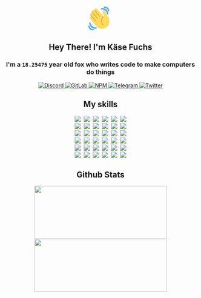 <div><p align=center><img src=./resources/images/wave.gif width=64px height=64px></p><h2 align=center>Hey There! I'm Käse Fuchs</h2><h3 align=center>I'm a <code>18.25475</code> year old fox who writes code to make computers do things</h3><p align=center><a href=https://discord.com/users/507526681125322772><img alt=Discord src="https://img.shields.io/badge/Discord-5865F2?logo=discord&logoColor=white&style=flat-square#8e279e845083321f91225cbe98fe4d25"> </a><a href=https://gitlab.com/kasefuchs><img alt=GitLab src="https://img.shields.io/badge/GitLab-330F63?logo=gitlab&logoColor=white&style=flat-square#8e279e845083321f91225cbe98fe4d25"> </a><a href=https://npmjs.com/~kasefuchs><img alt=NPM src="https://img.shields.io/badge/NPM-CB3837?logo=npm&logoColor=white&style=flat-square#8e279e845083321f91225cbe98fe4d25"> </a><a href=https://t.me/kasefuchs><img alt=Telegram src="https://img.shields.io/badge/Telegram-2CA5E0?logo=telegram&logoColor=white&style=flat-square#8e279e845083321f91225cbe98fe4d25"> </a><a href=https://twitter.com/kasefuchs><img alt=Twitter src="https://img.shields.io/badge/Twitter-1DA1F2?logo=twitter&logoColor=white&style=flat-square#8e279e845083321f91225cbe98fe4d25"></a></p><h2 align=center>My skills</h2><p align=center><a href=https://aws.amazon.com/ ><picture><source srcset="https://skillicons.dev/icons?i=aws&theme=dark#8e279e845083321f91225cbe98fe4d25" media="(prefers-color-scheme: dark)"><source srcset="https://skillicons.dev/icons?i=aws&theme=light#8e279e845083321f91225cbe98fe4d25" media="(prefers-color-scheme: light), (prefers-color-scheme: no-preference)"><img src="https://skillicons.dev/icons?i=aws&theme=light#8e279e845083321f91225cbe98fe4d25"></picture></a>&nbsp;&nbsp;<a href=https://en.wikipedia.org/wiki/Bash_(Unix_shell)><picture><source srcset="https://skillicons.dev/icons?i=bash&theme=dark#8e279e845083321f91225cbe98fe4d25" media="(prefers-color-scheme: dark)"><source srcset="https://skillicons.dev/icons?i=bash&theme=light#8e279e845083321f91225cbe98fe4d25" media="(prefers-color-scheme: light), (prefers-color-scheme: no-preference)"><img src="https://skillicons.dev/icons?i=bash&theme=light#8e279e845083321f91225cbe98fe4d25"></picture></a>&nbsp;&nbsp;<a href=https://discord.com/developers/docs><picture><source srcset="https://skillicons.dev/icons?i=bots&theme=dark#8e279e845083321f91225cbe98fe4d25" media="(prefers-color-scheme: dark)"><source srcset="https://skillicons.dev/icons?i=bots&theme=light#8e279e845083321f91225cbe98fe4d25" media="(prefers-color-scheme: light), (prefers-color-scheme: no-preference)"><img src="https://skillicons.dev/icons?i=bots&theme=light#8e279e845083321f91225cbe98fe4d25"></picture></a>&nbsp;&nbsp;<a href=https://www.cloudflare.com/ ><picture><source srcset="https://skillicons.dev/icons?i=cloudflare&theme=dark#8e279e845083321f91225cbe98fe4d25" media="(prefers-color-scheme: dark)"><source srcset="https://skillicons.dev/icons?i=cloudflare&theme=light#8e279e845083321f91225cbe98fe4d25" media="(prefers-color-scheme: light), (prefers-color-scheme: no-preference)"><img src="https://skillicons.dev/icons?i=cloudflare&theme=light#8e279e845083321f91225cbe98fe4d25"></picture></a>&nbsp;&nbsp;<a href=https://en.wikipedia.org/wiki/CSS><picture><source srcset="https://skillicons.dev/icons?i=css&theme=dark#8e279e845083321f91225cbe98fe4d25" media="(prefers-color-scheme: dark)"><source srcset="https://skillicons.dev/icons?i=css&theme=light#8e279e845083321f91225cbe98fe4d25" media="(prefers-color-scheme: light), (prefers-color-scheme: no-preference)"><img src="https://skillicons.dev/icons?i=css&theme=light#8e279e845083321f91225cbe98fe4d25"></picture></a>&nbsp;&nbsp;<a href=https://www.docker.com/ ><picture><source srcset="https://skillicons.dev/icons?i=docker&theme=dark#8e279e845083321f91225cbe98fe4d25" media="(prefers-color-scheme: dark)"><source srcset="https://skillicons.dev/icons?i=docker&theme=light#8e279e845083321f91225cbe98fe4d25" media="(prefers-color-scheme: light), (prefers-color-scheme: no-preference)"><img src="https://skillicons.dev/icons?i=docker&theme=light#8e279e845083321f91225cbe98fe4d25"></picture></a><br><a href=https://www.electronjs.org/ ><picture><source srcset="https://skillicons.dev/icons?i=electron&theme=dark#8e279e845083321f91225cbe98fe4d25" media="(prefers-color-scheme: dark)"><source srcset="https://skillicons.dev/icons?i=electron&theme=light#8e279e845083321f91225cbe98fe4d25" media="(prefers-color-scheme: light), (prefers-color-scheme: no-preference)"><img src="https://skillicons.dev/icons?i=electron&theme=light#8e279e845083321f91225cbe98fe4d25"></picture></a>&nbsp;&nbsp;<a href=https://expressjs.com/ ><picture><source srcset="https://skillicons.dev/icons?i=express&theme=dark#8e279e845083321f91225cbe98fe4d25" media="(prefers-color-scheme: dark)"><source srcset="https://skillicons.dev/icons?i=express&theme=light#8e279e845083321f91225cbe98fe4d25" media="(prefers-color-scheme: light), (prefers-color-scheme: no-preference)"><img src="https://skillicons.dev/icons?i=express&theme=light#8e279e845083321f91225cbe98fe4d25"></picture></a>&nbsp;&nbsp;<a href=https://www.figma.com/ ><picture><source srcset="https://skillicons.dev/icons?i=figma&theme=dark#8e279e845083321f91225cbe98fe4d25" media="(prefers-color-scheme: dark)"><source srcset="https://skillicons.dev/icons?i=figma&theme=light#8e279e845083321f91225cbe98fe4d25" media="(prefers-color-scheme: light), (prefers-color-scheme: no-preference)"><img src="https://skillicons.dev/icons?i=figma&theme=light#8e279e845083321f91225cbe98fe4d25"></picture></a>&nbsp;&nbsp;<a href=https://firebase.google.com/ ><picture><source srcset="https://skillicons.dev/icons?i=firebase&theme=dark#8e279e845083321f91225cbe98fe4d25" media="(prefers-color-scheme: dark)"><source srcset="https://skillicons.dev/icons?i=firebase&theme=light#8e279e845083321f91225cbe98fe4d25" media="(prefers-color-scheme: light), (prefers-color-scheme: no-preference)"><img src="https://skillicons.dev/icons?i=firebase&theme=light#8e279e845083321f91225cbe98fe4d25"></picture></a>&nbsp;&nbsp;<a href=https://flask.palletsprojects.com/ ><picture><source srcset="https://skillicons.dev/icons?i=flask&theme=dark#8e279e845083321f91225cbe98fe4d25" media="(prefers-color-scheme: dark)"><source srcset="https://skillicons.dev/icons?i=flask&theme=light#8e279e845083321f91225cbe98fe4d25" media="(prefers-color-scheme: light), (prefers-color-scheme: no-preference)"><img src="https://skillicons.dev/icons?i=flask&theme=light#8e279e845083321f91225cbe98fe4d25"></picture></a>&nbsp;&nbsp;<a href=https://cloud.google.com/ ><picture><source srcset="https://skillicons.dev/icons?i=gcp&theme=dark#8e279e845083321f91225cbe98fe4d25" media="(prefers-color-scheme: dark)"><source srcset="https://skillicons.dev/icons?i=gcp&theme=light#8e279e845083321f91225cbe98fe4d25" media="(prefers-color-scheme: light), (prefers-color-scheme: no-preference)"><img src="https://skillicons.dev/icons?i=gcp&theme=light#8e279e845083321f91225cbe98fe4d25"></picture></a><br><a href=https://git-scm.com/ ><picture><source srcset="https://skillicons.dev/icons?i=git&theme=dark#8e279e845083321f91225cbe98fe4d25" media="(prefers-color-scheme: dark)"><source srcset="https://skillicons.dev/icons?i=git&theme=light#8e279e845083321f91225cbe98fe4d25" media="(prefers-color-scheme: light), (prefers-color-scheme: no-preference)"><img src="https://skillicons.dev/icons?i=git&theme=light#8e279e845083321f91225cbe98fe4d25"></picture></a>&nbsp;&nbsp;<a href=https://github.com/ ><picture><source srcset="https://skillicons.dev/icons?i=github&theme=dark#8e279e845083321f91225cbe98fe4d25" media="(prefers-color-scheme: dark)"><source srcset="https://skillicons.dev/icons?i=github&theme=light#8e279e845083321f91225cbe98fe4d25" media="(prefers-color-scheme: light), (prefers-color-scheme: no-preference)"><img src="https://skillicons.dev/icons?i=github&theme=light#8e279e845083321f91225cbe98fe4d25"></picture></a>&nbsp;&nbsp;<a href=https://gitlab.com/ ><picture><source srcset="https://skillicons.dev/icons?i=gitlab&theme=dark#8e279e845083321f91225cbe98fe4d25" media="(prefers-color-scheme: dark)"><source srcset="https://skillicons.dev/icons?i=gitlab&theme=light#8e279e845083321f91225cbe98fe4d25" media="(prefers-color-scheme: light), (prefers-color-scheme: no-preference)"><img src="https://skillicons.dev/icons?i=gitlab&theme=light#8e279e845083321f91225cbe98fe4d25"></picture></a>&nbsp;&nbsp;<a href=https://www.heroku.com/ ><picture><source srcset="https://skillicons.dev/icons?i=heroku&theme=dark#8e279e845083321f91225cbe98fe4d25" media="(prefers-color-scheme: dark)"><source srcset="https://skillicons.dev/icons?i=heroku&theme=light#8e279e845083321f91225cbe98fe4d25" media="(prefers-color-scheme: light), (prefers-color-scheme: no-preference)"><img src="https://skillicons.dev/icons?i=heroku&theme=light#8e279e845083321f91225cbe98fe4d25"></picture></a>&nbsp;&nbsp;<a href=https://en.wikipedia.org/wiki/HTML><picture><source srcset="https://skillicons.dev/icons?i=html&theme=dark#8e279e845083321f91225cbe98fe4d25" media="(prefers-color-scheme: dark)"><source srcset="https://skillicons.dev/icons?i=html&theme=light#8e279e845083321f91225cbe98fe4d25" media="(prefers-color-scheme: light), (prefers-color-scheme: no-preference)"><img src="https://skillicons.dev/icons?i=html&theme=light#8e279e845083321f91225cbe98fe4d25"></picture></a>&nbsp;&nbsp;<a href=https://en.wikipedia.org/wiki/JavaScript><picture><source srcset="https://skillicons.dev/icons?i=js&theme=dark#8e279e845083321f91225cbe98fe4d25" media="(prefers-color-scheme: dark)"><source srcset="https://skillicons.dev/icons?i=js&theme=light#8e279e845083321f91225cbe98fe4d25" media="(prefers-color-scheme: light), (prefers-color-scheme: no-preference)"><img src="https://skillicons.dev/icons?i=js&theme=light#8e279e845083321f91225cbe98fe4d25"></picture></a><br><a href=https://en.wikipedia.org/wiki/Linux><picture><source srcset="https://skillicons.dev/icons?i=linux&theme=dark#8e279e845083321f91225cbe98fe4d25" media="(prefers-color-scheme: dark)"><source srcset="https://skillicons.dev/icons?i=linux&theme=light#8e279e845083321f91225cbe98fe4d25" media="(prefers-color-scheme: light), (prefers-color-scheme: no-preference)"><img src="https://skillicons.dev/icons?i=linux&theme=light#8e279e845083321f91225cbe98fe4d25"></picture></a>&nbsp;&nbsp;<a href=https://mui.com/ ><picture><source srcset="https://skillicons.dev/icons?i=materialui&theme=dark#8e279e845083321f91225cbe98fe4d25" media="(prefers-color-scheme: dark)"><source srcset="https://skillicons.dev/icons?i=materialui&theme=light#8e279e845083321f91225cbe98fe4d25" media="(prefers-color-scheme: light), (prefers-color-scheme: no-preference)"><img src="https://skillicons.dev/icons?i=materialui&theme=light#8e279e845083321f91225cbe98fe4d25"></picture></a>&nbsp;&nbsp;<a href=https://en.wikipedia.org/wiki/Markdown><picture><source srcset="https://skillicons.dev/icons?i=md&theme=dark#8e279e845083321f91225cbe98fe4d25" media="(prefers-color-scheme: dark)"><source srcset="https://skillicons.dev/icons?i=md&theme=light#8e279e845083321f91225cbe98fe4d25" media="(prefers-color-scheme: light), (prefers-color-scheme: no-preference)"><img src="https://skillicons.dev/icons?i=md&theme=light#8e279e845083321f91225cbe98fe4d25"></picture></a>&nbsp;&nbsp;<a href=https://www.mongodb.com/ ><picture><source srcset="https://skillicons.dev/icons?i=mongodb&theme=dark#8e279e845083321f91225cbe98fe4d25" media="(prefers-color-scheme: dark)"><source srcset="https://skillicons.dev/icons?i=mongodb&theme=light#8e279e845083321f91225cbe98fe4d25" media="(prefers-color-scheme: light), (prefers-color-scheme: no-preference)"><img src="https://skillicons.dev/icons?i=mongodb&theme=light#8e279e845083321f91225cbe98fe4d25"></picture></a>&nbsp;&nbsp;<a href=https://www.mysql.com/ ><picture><source srcset="https://skillicons.dev/icons?i=mysql&theme=dark#8e279e845083321f91225cbe98fe4d25" media="(prefers-color-scheme: dark)"><source srcset="https://skillicons.dev/icons?i=mysql&theme=light#8e279e845083321f91225cbe98fe4d25" media="(prefers-color-scheme: light), (prefers-color-scheme: no-preference)"><img src="https://skillicons.dev/icons?i=mysql&theme=light#8e279e845083321f91225cbe98fe4d25"></picture></a>&nbsp;&nbsp;<a href=https://nextjs.org/ ><picture><source srcset="https://skillicons.dev/icons?i=nextjs&theme=dark#8e279e845083321f91225cbe98fe4d25" media="(prefers-color-scheme: dark)"><source srcset="https://skillicons.dev/icons?i=nextjs&theme=light#8e279e845083321f91225cbe98fe4d25" media="(prefers-color-scheme: light), (prefers-color-scheme: no-preference)"><img src="https://skillicons.dev/icons?i=nextjs&theme=light#8e279e845083321f91225cbe98fe4d25"></picture></a><br><a href=https://nodejs.org/en/ ><picture><source srcset="https://skillicons.dev/icons?i=nodejs&theme=dark#8e279e845083321f91225cbe98fe4d25" media="(prefers-color-scheme: dark)"><source srcset="https://skillicons.dev/icons?i=nodejs&theme=light#8e279e845083321f91225cbe98fe4d25" media="(prefers-color-scheme: light), (prefers-color-scheme: no-preference)"><img src="https://skillicons.dev/icons?i=nodejs&theme=light#8e279e845083321f91225cbe98fe4d25"></picture></a>&nbsp;&nbsp;<a href=https://www.postgresql.org/ ><picture><source srcset="https://skillicons.dev/icons?i=postgres&theme=dark#8e279e845083321f91225cbe98fe4d25" media="(prefers-color-scheme: dark)"><source srcset="https://skillicons.dev/icons?i=postgres&theme=light#8e279e845083321f91225cbe98fe4d25" media="(prefers-color-scheme: light), (prefers-color-scheme: no-preference)"><img src="https://skillicons.dev/icons?i=postgres&theme=light#8e279e845083321f91225cbe98fe4d25"></picture></a>&nbsp;&nbsp;<a href=https://learn.microsoft.com/en-us/powershell/ ><picture><source srcset="https://skillicons.dev/icons?i=powershell&theme=dark#8e279e845083321f91225cbe98fe4d25" media="(prefers-color-scheme: dark)"><source srcset="https://skillicons.dev/icons?i=powershell&theme=light#8e279e845083321f91225cbe98fe4d25" media="(prefers-color-scheme: light), (prefers-color-scheme: no-preference)"><img src="https://skillicons.dev/icons?i=powershell&theme=light#8e279e845083321f91225cbe98fe4d25"></picture></a>&nbsp;&nbsp;<a href=https://www.python.org/ ><picture><source srcset="https://skillicons.dev/icons?i=py&theme=dark#8e279e845083321f91225cbe98fe4d25" media="(prefers-color-scheme: dark)"><source srcset="https://skillicons.dev/icons?i=py&theme=light#8e279e845083321f91225cbe98fe4d25" media="(prefers-color-scheme: light), (prefers-color-scheme: no-preference)"><img src="https://skillicons.dev/icons?i=py&theme=light#8e279e845083321f91225cbe98fe4d25"></picture></a>&nbsp;&nbsp;<a href=https://www.raspberrypi.org/ ><picture><source srcset="https://skillicons.dev/icons?i=raspberrypi&theme=dark#8e279e845083321f91225cbe98fe4d25" media="(prefers-color-scheme: dark)"><source srcset="https://skillicons.dev/icons?i=raspberrypi&theme=light#8e279e845083321f91225cbe98fe4d25" media="(prefers-color-scheme: light), (prefers-color-scheme: no-preference)"><img src="https://skillicons.dev/icons?i=raspberrypi&theme=light#8e279e845083321f91225cbe98fe4d25"></picture></a>&nbsp;&nbsp;<a href=https://reactjs.org/ ><picture><source srcset="https://skillicons.dev/icons?i=react&theme=dark#8e279e845083321f91225cbe98fe4d25" media="(prefers-color-scheme: dark)"><source srcset="https://skillicons.dev/icons?i=react&theme=light#8e279e845083321f91225cbe98fe4d25" media="(prefers-color-scheme: light), (prefers-color-scheme: no-preference)"><img src="https://skillicons.dev/icons?i=react&theme=light#8e279e845083321f91225cbe98fe4d25"></picture></a><br><a href=https://redux.js.org/ ><picture><source srcset="https://skillicons.dev/icons?i=redux&theme=dark#8e279e845083321f91225cbe98fe4d25" media="(prefers-color-scheme: dark)"><source srcset="https://skillicons.dev/icons?i=redux&theme=light#8e279e845083321f91225cbe98fe4d25" media="(prefers-color-scheme: light), (prefers-color-scheme: no-preference)"><img src="https://skillicons.dev/icons?i=redux&theme=light#8e279e845083321f91225cbe98fe4d25"></picture></a>&nbsp;&nbsp;<a href=https://en.wikipedia.org/wiki/Regular_expression><picture><source srcset="https://skillicons.dev/icons?i=regex&theme=dark#8e279e845083321f91225cbe98fe4d25" media="(prefers-color-scheme: dark)"><source srcset="https://skillicons.dev/icons?i=regex&theme=light#8e279e845083321f91225cbe98fe4d25" media="(prefers-color-scheme: light), (prefers-color-scheme: no-preference)"><img src="https://skillicons.dev/icons?i=regex&theme=light#8e279e845083321f91225cbe98fe4d25"></picture></a>&nbsp;&nbsp;<a href=https://en.wikipedia.org/wiki/Sass_(stylesheet_language)><picture><source srcset="https://skillicons.dev/icons?i=sass&theme=dark#8e279e845083321f91225cbe98fe4d25" media="(prefers-color-scheme: dark)"><source srcset="https://skillicons.dev/icons?i=sass&theme=light#8e279e845083321f91225cbe98fe4d25" media="(prefers-color-scheme: light), (prefers-color-scheme: no-preference)"><img src="https://skillicons.dev/icons?i=sass&theme=light#8e279e845083321f91225cbe98fe4d25"></picture></a>&nbsp;&nbsp;<a href=https://www.typescriptlang.org/ ><picture><source srcset="https://skillicons.dev/icons?i=ts&theme=dark#8e279e845083321f91225cbe98fe4d25" media="(prefers-color-scheme: dark)"><source srcset="https://skillicons.dev/icons?i=ts&theme=light#8e279e845083321f91225cbe98fe4d25" media="(prefers-color-scheme: light), (prefers-color-scheme: no-preference)"><img src="https://skillicons.dev/icons?i=ts&theme=light#8e279e845083321f91225cbe98fe4d25"></picture></a>&nbsp;&nbsp;<a href=https://unity.com/ ><picture><source srcset="https://skillicons.dev/icons?i=unity&theme=dark#8e279e845083321f91225cbe98fe4d25" media="(prefers-color-scheme: dark)"><source srcset="https://skillicons.dev/icons?i=unity&theme=light#8e279e845083321f91225cbe98fe4d25" media="(prefers-color-scheme: light), (prefers-color-scheme: no-preference)"><img src="https://skillicons.dev/icons?i=unity&theme=light#8e279e845083321f91225cbe98fe4d25"></picture></a>&nbsp;&nbsp;<a href=https://workers.cloudflare.com/ ><picture><source srcset="https://skillicons.dev/icons?i=workers&theme=dark#8e279e845083321f91225cbe98fe4d25" media="(prefers-color-scheme: dark)"><source srcset="https://skillicons.dev/icons?i=workers&theme=light#8e279e845083321f91225cbe98fe4d25" media="(prefers-color-scheme: light), (prefers-color-scheme: no-preference)"><img src="https://skillicons.dev/icons?i=workers&theme=light#8e279e845083321f91225cbe98fe4d25"></picture></a><br></p><h2 align=center>Github Stats</h2><p align=center><picture><source srcset="https://github-readme-stats-kasefuchs.vercel.app/api/?count_private=true&hide_border=true&hide_rank=true&line_height=20&hide_title=true&username=Kasefuchs&theme=dark#8e279e845083321f91225cbe98fe4d25" media="(prefers-color-scheme: dark)"><source srcset="https://github-readme-stats-kasefuchs.vercel.app/api/?count_private=true&hide_border=true&hide_rank=true&line_height=20&hide_title=true&username=Kasefuchs&theme=light#8e279e845083321f91225cbe98fe4d25" media="(prefers-color-scheme: light), (prefers-color-scheme: no-preference)"><img align=middle width=350 height=140 src="https://github-readme-stats-kasefuchs.vercel.app/api/?count_private=true&hide_border=true&hide_rank=true&line_height=20&hide_title=true&username=Kasefuchs&theme=light#8e279e845083321f91225cbe98fe4d25"></picture><picture><source srcset="https://github-readme-stats-kasefuchs.vercel.app/api/top-langs/?count_private=true&hide_border=true&layout=compact&username=Kasefuchs&theme=dark#8e279e845083321f91225cbe98fe4d25" media="(prefers-color-scheme: dark)"><source srcset="https://github-readme-stats-kasefuchs.vercel.app/api/top-langs/?count_private=true&hide_border=true&layout=compact&username=Kasefuchs&theme=light#8e279e845083321f91225cbe98fe4d25" media="(prefers-color-scheme: light), (prefers-color-scheme: no-preference)"><img align=middle width=350 height=140 src="https://github-readme-stats-kasefuchs.vercel.app/api/top-langs/?count_private=true&hide_border=true&layout=compact&username=Kasefuchs&theme=light#8e279e845083321f91225cbe98fe4d25"></picture></p><img src="https://hit.yhype.me/github/profile?user_id=64592097#8e279e845083321f91225cbe98fe4d25" alt=""></div>